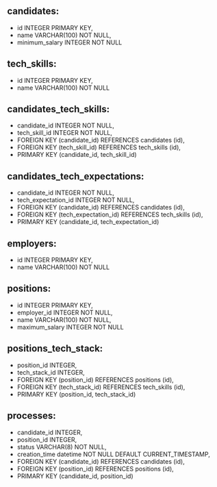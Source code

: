 ## candidates:
- id INTEGER PRIMARY KEY,
- name VARCHAR(100) NOT NULL,
- minimum_salary INTEGER NOT NULL

## tech_skills:
- id INTEGER PRIMARY KEY,
- name VARCHAR(100) NOT NULL

## candidates_tech_skills:
- candidate_id INTEGER NOT NULL,
- tech_skill_id INTEGER NOT NULL,
- FOREIGN KEY (candidate_id) REFERENCES candidates (id),
- FOREIGN KEY (tech_skill_id) REFERENCES tech_skills (id),
- PRIMARY KEY (candidate_id, tech_skill_id)

## candidates_tech_expectations:
- candidate_id INTEGER NOT NULL,
- tech_expectation_id INTEGER NOT NULL,
- FOREIGN KEY (candidate_id) REFERENCES candidates (id),
- FOREIGN KEY (tech_expectation_id) REFERENCES tech_skills (id),
- PRIMARY KEY (candidate_id, tech_expectation_id)

## employers:
- id INTEGER PRIMARY KEY,
- name VARCHAR(100) NOT NULL

## positions:
- id INTEGER PRIMARY KEY,
- employer_id INTEGER NOT NULL,
- name VARCHAR(100) NOT NULL,
- maximum_salary INTEGER NOT NULL

## positions_tech_stack:
- position_id INTEGER,
- tech_stack_id INTEGER,
- FOREIGN KEY (position_id) REFERENCES positions (id),
- FOREIGN KEY (tech_stack_id) REFERENCES tech_skills (id),
- PRIMARY KEY (position_id, tech_stack_id)

## processes:
- candidate_id INTEGER,
- position_id INTEGER,
- status VARCHAR(8) NOT NULL,
- creation_time datetime NOT NULL DEFAULT CURRENT_TIMESTAMP,
- FOREIGN KEY (candidate_id) REFERENCES candidates (id),
- FOREIGN KEY (position_id) REFERENCES positions (id),
- PRIMARY KEY (candidate_id, position_id)
